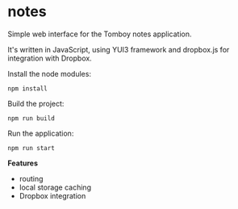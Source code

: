 notes
=====
Simple web interface for the Tomboy notes application.

It's written in JavaScript, using YUI3 framework and dropbox.js for integration with Dropbox.

Install the node modules:

`npm install`

Build the project:

`npm run build`

Run the application:

`npm run start`

**Features**
- routing
- local storage caching
- Dropbox integration